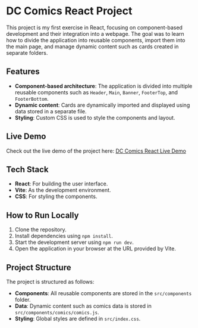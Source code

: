 # DC Comics React Project

This project is my first exercise in React, focusing on component-based development and their integration into a webpage. The goal was to learn how to divide the application into reusable components, import them into the main page, and manage dynamic content such as cards created in separate folders.

## Features
- **Component-based architecture**: The application is divided into multiple reusable components such as `Header`, `Main`, `Banner`, `FooterTop`, and `FooterBottom`.
- **Dynamic content**: Cards are dynamically imported and displayed using data stored in a separate file.
- **Styling**: Custom CSS is used to style the components and layout.

## Live Demo
Check out the live demo of the project here: [DC Comics React Live Demo](https://react-dc-comics.netlify.app/#)

## Tech Stack
- **React**: For building the user interface.
- **Vite**: As the development environment.
- **CSS**: For styling the components.

## How to Run Locally
1. Clone the repository.
2. Install dependencies using `npm install`.
3. Start the development server using `npm run dev`.
4. Open the application in your browser at the URL provided by Vite.

## Project Structure
The project is structured as follows:
- **Components**: All reusable components are stored in the `src/components` folder.
- **Data**: Dynamic content such as comics data is stored in `src/components/comics/comics.js`.
- **Styling**: Global styles are defined in `src/index.css`.



